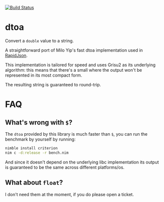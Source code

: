 [![Build Status](https://travis-ci.org/LemonBoy/dtoa.nim.svg?branch=master)](https://travis-ci.org/LemonBoy/dtoa.nim)

# dtoa

Convert a `double` value to a string.

A straightforward port of Milo Yip's fast dtoa implementation used in
[RapidJson](https://github.com/Tencent/rapidjson).

This implementation is tailored for speed and uses Grisu2 as its underlying
algorithm: this means that there's a small where the output won't be represented
in its most compact form.

The resulting string is guaranteed to round-trip.

# FAQ

## What's wrong with `$`?

The `dtoa` provided by this library is much faster than `$`, you can run the
benchmark by yourself by running:

```sh
nimble install criterion
nim c -d:release -r bench.nim
```

And since it doesn't depend on the underlying libc implementation its output is
guaranteed to be the same across different platforms/os.

## What about `float`?

I don't need them at the moment, if you do please open a ticket.
